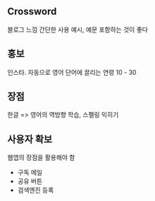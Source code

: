 ## Crossword

블로그 느낌
간단한 사용 예시, 예문 포함하는 것이 좋다

## 홍보

인스타. 자동으로 영어 단어에 끌리는 연령 10 - 30

## 장점

한글 => 영어의 역방향 학습, 스펠링 익히기

## 사용자 확보

웹앱의 장점을 활용해야 함

- 구독 메일
- 공유 버튼
- 검색엔진 등록
